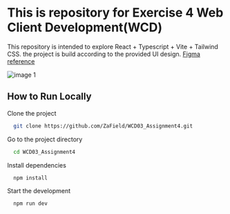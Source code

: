 # This is repository for Exercise 4 Web Client Development(WCD)

This repository is intended to explore React + Typescript + Vite + Tailwind CSS. the project is build according to the provided UI design. [Figma reference](https://www.figma.com/design/rdUyThdkuA3XXuUwRYuGpN/intro-react?node-id=1-40&t=gvJVwDE6vY8NoNkR-0)


![image 1](./readme_assets/assets1.png)

## How to Run Locally

Clone the project

```bash
  git clone https://github.com/ZaField/WCD03_Assignment4.git
```

Go to the project directory

```bash
  cd WCD03_Assignment4
```

Install dependencies

```bash
  npm install
```

Start the development

```bash
  npm run dev
```